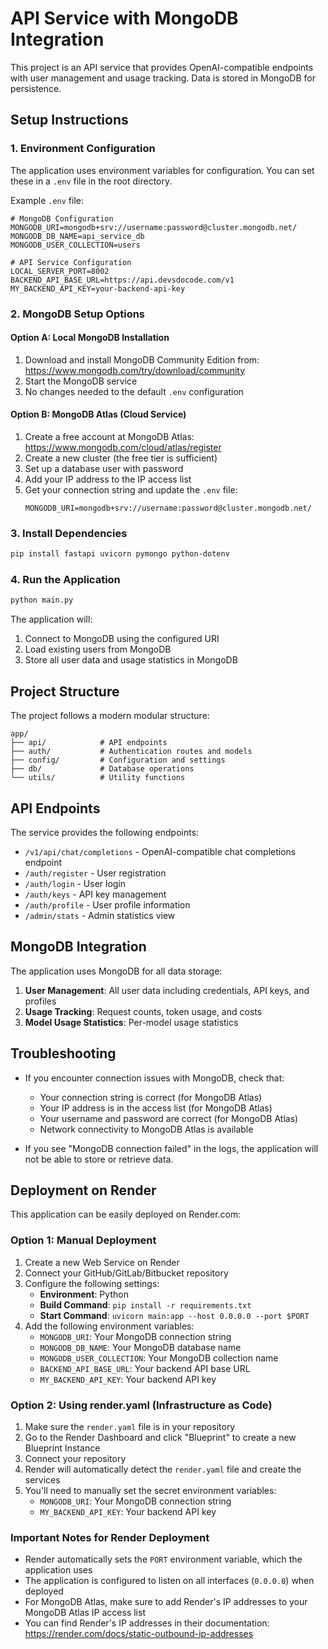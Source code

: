 # API Service with MongoDB Integration

This project is an API service that provides OpenAI-compatible endpoints with user management and usage tracking. Data is stored in MongoDB for persistence.

## Setup Instructions

### 1. Environment Configuration

The application uses environment variables for configuration. You can set these in a `.env` file in the root directory.

Example `.env` file:
```
# MongoDB Configuration
MONGODB_URI=mongodb+srv://username:password@cluster.mongodb.net/
MONGODB_DB_NAME=api_service_db
MONGODB_USER_COLLECTION=users

# API Service Configuration
LOCAL_SERVER_PORT=8002
BACKEND_API_BASE_URL=https://api.devsdocode.com/v1
MY_BACKEND_API_KEY=your-backend-api-key
```

### 2. MongoDB Setup Options

#### Option A: Local MongoDB Installation

1. Download and install MongoDB Community Edition from: https://www.mongodb.com/try/download/community
2. Start the MongoDB service
3. No changes needed to the default `.env` configuration

#### Option B: MongoDB Atlas (Cloud Service)

1. Create a free account at MongoDB Atlas: https://www.mongodb.com/cloud/atlas/register
2. Create a new cluster (the free tier is sufficient)
3. Set up a database user with password
4. Add your IP address to the IP access list
5. Get your connection string and update the `.env` file:
   ```
   MONGODB_URI=mongodb+srv://username:password@cluster.mongodb.net/
   ```

### 3. Install Dependencies

```bash
pip install fastapi uvicorn pymongo python-dotenv
```

### 4. Run the Application

```bash
python main.py
```

The application will:
1. Connect to MongoDB using the configured URI
2. Load existing users from MongoDB
3. Store all user data and usage statistics in MongoDB

## Project Structure

The project follows a modern modular structure:

```
app/
├── api/            # API endpoints
├── auth/           # Authentication routes and models
├── config/         # Configuration and settings
├── db/             # Database operations
└── utils/          # Utility functions
```

## API Endpoints

The service provides the following endpoints:

- `/v1/api/chat/completions` - OpenAI-compatible chat completions endpoint
- `/auth/register` - User registration
- `/auth/login` - User login
- `/auth/keys` - API key management
- `/auth/profile` - User profile information
- `/admin/stats` - Admin statistics view

## MongoDB Integration

The application uses MongoDB for all data storage:

1. **User Management**: All user data including credentials, API keys, and profiles
2. **Usage Tracking**: Request counts, token usage, and costs
3. **Model Usage Statistics**: Per-model usage statistics

## Troubleshooting

- If you encounter connection issues with MongoDB, check that:
  - Your connection string is correct (for MongoDB Atlas)
  - Your IP address is in the access list (for MongoDB Atlas)
  - Your username and password are correct (for MongoDB Atlas)
  - Network connectivity to MongoDB Atlas is available

- If you see "MongoDB connection failed" in the logs, the application will not be able to store or retrieve data.
## Deployment on Render

This application can be easily deployed on Render.com:

### Option 1: Manual Deployment

1. Create a new Web Service on Render
2. Connect your GitHub/GitLab/Bitbucket repository
3. Configure the following settings:
   - **Environment**: Python
   - **Build Command**: `pip install -r requirements.txt`
   - **Start Command**: `uvicorn main:app --host 0.0.0.0 --port $PORT`
4. Add the following environment variables:
   - `MONGODB_URI`: Your MongoDB connection string
   - `MONGODB_DB_NAME`: Your MongoDB database name
   - `MONGODB_USER_COLLECTION`: Your MongoDB collection name
   - `BACKEND_API_BASE_URL`: Your backend API base URL
   - `MY_BACKEND_API_KEY`: Your backend API key

### Option 2: Using render.yaml (Infrastructure as Code)

1. Make sure the `render.yaml` file is in your repository
2. Go to the Render Dashboard and click "Blueprint" to create a new Blueprint Instance
3. Connect your repository
4. Render will automatically detect the `render.yaml` file and create the services
5. You'll need to manually set the secret environment variables:
   - `MONGODB_URI`: Your MongoDB connection string
   - `MY_BACKEND_API_KEY`: Your backend API key

### Important Notes for Render Deployment

- Render automatically sets the `PORT` environment variable, which the application uses
- The application is configured to listen on all interfaces (`0.0.0.0`) when deployed
- For MongoDB Atlas, make sure to add Render's IP addresses to your MongoDB Atlas IP access list
- You can find Render's IP addresses in their documentation: https://render.com/docs/static-outbound-ip-addresses
